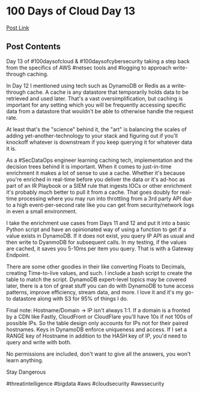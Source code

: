 # 100 Days of Cloud Day 13

[Post Link](https://www.linkedin.com/feed/update/urn:li:share:6985295125828485120/)

## Post Contents

Day 13 of #100daysofcloud & #100daysofcybersecurity taking a step back from the specifics of AWS #netsec tools and #logging to approach write-through caching.

In Day 12 I mentioned using tech such as DynamoDB or Redis as a write-through cache. A cache is any datastore that temporarily holds data to be retrieved and used later. That's a vast oversimplification, but caching is important for any setting which you will be frequently accessing specific data from a datastore that wouldn't be able to otherwise handle the request rate.

At least that's the "science" behind it, the "art" is balancing the scales of adding yet-another-technology to your stack and figuring out if you'll knockoff whatever is downstream if you keep querying it for whatever data it is.

As a #SecDataOps engineer learning caching tech, implementation and the decision trees behind it is important. When it comes to just-in-time enrichment it makes a lot of sense to use a cache. Whether it's because you're enriched in real-time before you deliver the data or it's ad-hoc as part of an IR Playbook or a SIEM rule that ingests IOCs or other enrichment it's probably much better to pull it from a cache. That goes doubly for real-time processing where you may run into throttling from a 3rd party API due to a high event-per-second rate like you can get from security/network logs in even a small environment.

I take the enrichment use cases from Days 11 and 12 and put it into a basic Python script and have an opinionated way of using a function to get if a value exists in DynamoDB. If it does not exist, you query IP API as usual and then write to DyanmoDB for subsequent calls. In my testing, if the values are cached, it saves you 5-10ms per item you query. That is with a Gateway Endpoint.

There are some other goodies in their like converting Floats to Decimals, creating Time-to-live values, and such. I include a bash script to create the table to match the script. DynamoDB expert-level topics may be covered later, there is a ton of great stuff you can do with DynamoDB to tune access patterns, improve efficiency, stream data, and more. I love it and it's my go-to datastore along with S3 for 95% of things I do.

Final note: Hostname/Domain -> IP isn't always 1:1. If a domain is a fronted by a CDN like Fastly, CloudFront or CloudFlare you'll have 10s if not 100s of possible IPs. So the table design only accounts for IPs not for their paired hostnames. Keys in DynamoDB enforce uniqueness and access. If I set a RANGE key of Hostname in addition to the HASH key of IP, you'd need to query and write with both. 

No permissions are included, don't want to give all the answers, you won't learn anything.

Stay Dangerous 

#threatintelligence #bigdata #aws #cloudsecurity #awssecurity 